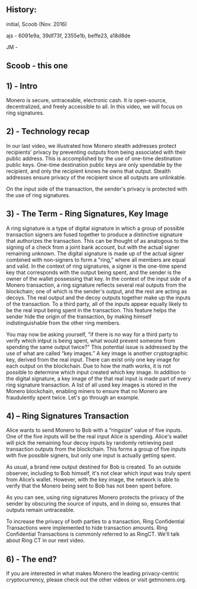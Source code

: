 ## History:
initial, Scoob (Nov. 2016)

ajs - 6091e9a, 39df73f, 2355e1b, beffe23, a18d8de

JM - <need link>

Scoob - this one
---

## 1) - Intro

Monero is secure, untraceable, electronic cash. It is open-source, decentralized, and freely accessible to all.
In this video, we will focus on ring signatures.
 
## 2) - Technology recap
 
In our last video, we illustrated how Monero stealth addresses protect recipients' privacy by preventing outputs from being associated with their public address.
This is accomplished by the use of one-time destination public keys.
One-time destination public keys are only spendable by the recipient, and only the recipient knows he owns that output.
Stealth addresses ensure privacy of the recipient since all outputs are unlinkable.

On the input side of the transaction, the sender's privacy is protected with the use of ring signatures.

## 3) - The Term - Ring Signatures, Key Image

A ring signature is a type of digital signature in which a group of possible transaction signers are fused together to produce a distinctive signature that authorizes the transaction.
This can be thought of as analogous to the signing of a check from a joint bank account, but with the actual signer remaining unknown.
The digital signature is made up of the actual signer combined with non-signers to form a "ring," where all members are equal and valid.
In the context of ring signatures, a signer is the one-time spend key that corresponds with the output being spent, and the sender is the owner of the wallet possessing that key.
In the context of the input side of a Monero transaction, a ring signature reflects several real outputs from the blockchain; one of which is the sender's output, and the rest are acting as decoys.
The real output and the decoy outputs together make up the inputs of the transaction.
To a third party, all of the inputs appear equally likely to be the real input being spent in the transaction.
This feature helps the sender hide the origin of the transaction, by making himself indistinguishable from the other ring members.


You may now be asking yourself, "if there is no way for a third party to verify which intput is being spent, what would prevent someone from spending the same output twice?"
This potential issue is addressed by the use of what are called “key images.”
A key image is another cryptographic key, derived from the real input. 
There can exist only one key image for each output on the blockchain.
Due to how the math works, it is not possible to determine which input created which key image.
In addition to the digital signature, a key image of the that real input is made part of every ring signature transaction.
A list of all used key images is stored in the Monero blockchain, enabling miners to ensure that no Monero are fraudulently spent twice.
Let's go through an example.

## 4) – Ring Signatures Transaction

Alice wants to send Monero to Bob with a “ringsize” value of five inputs. 
One of the five inputs will be the real input Alice is spending.
Alice's wallet will pick the remaining four decoy inputs by randomly retrieving past transaction outputs from the blockchain.
This forms a group of five inputs with five possible signers, but only one input is actually getting spent.

As usual, a brand new output destined for Bob is created.
To an outside observer, including to Bob himself, it's not clear which input was truly spent from Alice’s wallet.
However, with the key image, the network is able to verify that the Monero being sent to Bob has not been spent before.

As you can see, using ring signatures Monero protects the privacy of the sender by obscuring the source of inputs, and in doing so, ensures that outputs remain untraceable.

To increase the privacy of both parties to a transaction, Ring Confidential Transactions were implemented to hide transaction amounts.
Ring Confidential Transactions is commonly referred to as RingCT.
We'll talk about Ring CT in our next video.

## 6) - The end?

If you are interested in what makes Monero the leading privacy-centric cryptocurrency, please check out the other videos or visit getmonero.org.
